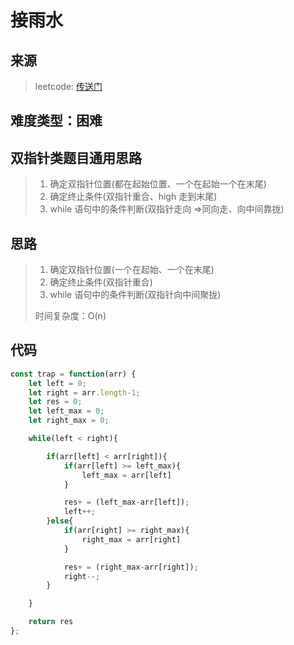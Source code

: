 # 接雨水

## 来源

> leetcode: [传送门](https://leetcode-cn.com/problems/trapping-rain-water/)

## 难度类型：困难

## 双指针类题目通用思路

> 1. 确定双指针位置(都在起始位置、一个在起始一个在末尾)
> 2. 确定终止条件(双指针重合、high 走到末尾)
> 3. while 语句中的条件判断(双指针走向 =>同向走、向中间靠拢)

## 思路

> 1. 确定双指针位置(一个在起始、一个在末尾)
> 2. 确定终止条件(双指针重合)
> 3. while 语句中的条件判断(双指针向中间聚拢)
>
> 时间复杂度：O(n)

## 代码

```js
const trap = function(arr) {
    let left = 0;
    let right = arr.length-1;
    let res = 0;
    let left_max = 0;
    let right_max = 0;

    while(left < right){

        if(arr[left] < arr[right]){
            if(arr[left] >= left_max){
                left_max = arr[left]
            }

            res+ = (left_max-arr[left]);
            left++;
        }else{
            if(arr[right] >= right_max){
                right_max = arr[right]
            }

            res+ = (right_max-arr[right]);
            right--;
        }

    }

    return res
};
```
